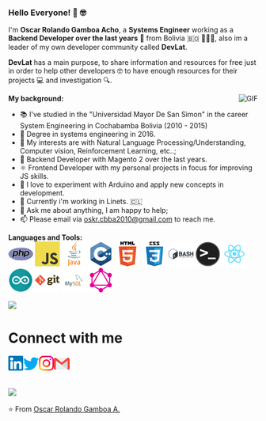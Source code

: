 ### Hello Everyone! 👋 🤓

I'm **Oscar Rolando Gamboa Acho**, a **Systems Engineer** working as a  **Backend Developer over the last years** 🚀 from Bolivia :bolivia: 🙍🏽‍♂️, also im a leader of my own developer community called **DevLat**.

**DevLat** has a main purpose, to share information and resources for free just in order to help other developers 🤓 to have enough resources for their projects :computer: and investigation :mag:.

**My background:**
<img align="right" alt="GIF" src="https://media.giphy.com/media/qgQUggAC3Pfv687qPC/giphy.gif" />
- :books: I've studied in the "Universidad Mayor De San Simon" in the career System Engineering in Cochabamba Bolivia (2010 - 2015)
- :scroll: Degree in systems engineering in 2016.
- 🤔 My interests are with Natural Language Processing/Understanding, Computer vision, Reinforcement Learning, etc..;
- :shopping_cart: Backend Developer with Magento 2 over the last years.
- :atom_symbol: Frontend Developer with my personal projects in focus for improving JS skills.
- :robot: I love to experiment with Arduino and apply new concepts in development.
- 💼 Currently i'm working in Linets. :chile:
- 💬 Ask me about anything, I am happy to help;
- 📫 Please email via oskr.cbba2010@gmail.com to reach me.

**Languages and Tools:**  
<code><img height="50" src="https://raw.githubusercontent.com/github/explore/80688e429a7d4ef2fca1e82350fe8e3517d3494d/topics/php/php.png"></code>
<code><img height="50" src="https://raw.githubusercontent.com/github/explore/80688e429a7d4ef2fca1e82350fe8e3517d3494d/topics/javascript/javascript.png"></code>
<code><img height="50" src="https://raw.githubusercontent.com/github/explore/80688e429a7d4ef2fca1e82350fe8e3517d3494d/topics/java/java.png"></code>
<code><img height="50" src="https://raw.githubusercontent.com/github/explore/80688e429a7d4ef2fca1e82350fe8e3517d3494d/topics/cpp/cpp.png"></code>
<code><img height="50" src="https://raw.githubusercontent.com/github/explore/80688e429a7d4ef2fca1e82350fe8e3517d3494d/topics/html/html.png"></code>
<code><img height="50" src="https://raw.githubusercontent.com/github/explore/80688e429a7d4ef2fca1e82350fe8e3517d3494d/topics/css/css.png"></code>
<code><img height="50" src="https://raw.githubusercontent.com/github/explore/80688e429a7d4ef2fca1e82350fe8e3517d3494d/topics/bash/bash.png"></code>
<code><img height="50" src="https://raw.githubusercontent.com/github/explore/80688e429a7d4ef2fca1e82350fe8e3517d3494d/topics/terminal/terminal.png"></code>
<code><img height="50" src="https://raw.githubusercontent.com/github/explore/80688e429a7d4ef2fca1e82350fe8e3517d3494d/topics/react/react.png"></code>
<code><img height="50" src="https://raw.githubusercontent.com/github/explore/80688e429a7d4ef2fca1e82350fe8e3517d3494d/topics/arduino/arduino.png"></code>
<code><img height="50" src="https://raw.githubusercontent.com/github/explore/80688e429a7d4ef2fca1e82350fe8e3517d3494d/topics/git/git.png"></code>
<code><img height="50" src="https://raw.githubusercontent.com/github/explore/80688e429a7d4ef2fca1e82350fe8e3517d3494d/topics/mysql/mysql.png"></code>
<code><img height="50" src="https://raw.githubusercontent.com/github/explore/80688e429a7d4ef2fca1e82350fe8e3517d3494d/topics/graphql/graphql.png"></code>

<a href="https://github.com/Neel2904">
  <img src="https://github-readme-stats.vercel.app/api/top-langs/?username=DevLatBo&theme=dark&hide=glsl,python" />
</a>

# Connect with me
<a href="https://www.linkedin.com/in/oscarrolandogamboa/">
    <img align="left" alt="Oscar Rolando Gamboa Acho | Linkedin" width="30px" src="https://github.com/SatYu26/SatYu26/blob/master/Assets/Linkedin.svg" />
</a> &nbsp;&nbsp;
<a href="https://twitter.com/DevLatBo">
  <img align="left" alt="Oscar Rolando Gamboa Acho | Twitter" width="32px" src="https://github.com/SatYu26/SatYu26/blob/master/Assets/Twitter.svg" />
</a> &nbsp;&nbsp;
<a href="https://www.instagram.com/oskarin.05.bo/">
  <img align="left" alt="Oscar Rolando Gamboa Acho | Instagram" width="30px" src="https://github.com/SatYu26/SatYu26/blob/master/Assets/Instagram.svg" />
</a> &nbsp;&nbsp;
<a href="mailto:oskr.cbba2010@gmail.com">
  <img align="left" alt="Oscar Rolando Gamboa Acho | Gmail" width="32px" src="https://github.com/SatYu26/SatYu26/blob/master/Assets/Gmail.svg" />
</a>

<br><br>
<a href="https://github.com/DevLatBo">
  <img src="https://komarev.com/ghpvc/?username=DevLatBo&style=for-the-badge&color=red" />
</a>

⭐️ From [Oscar Rolando Gamboa A.](https://github.com/DevLatBo)
